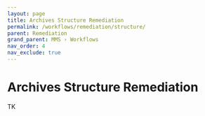 ```yaml
---
layout: page
title: Archives Structure Remediation
permalink: /workflows/remediation/structure/
parent: Remediation
grand_parent: MMS › Workflows
nav_order: 4
nav_exclude: true
---
```


# Archives Structure Remediation
TK